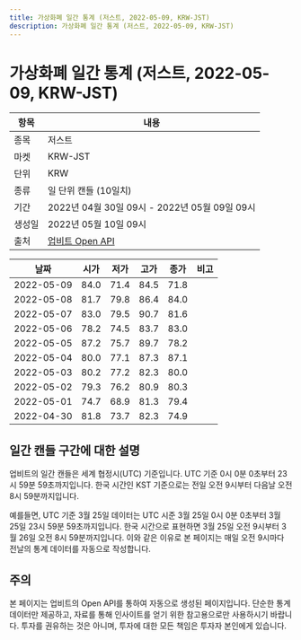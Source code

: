 ```yaml
---
title: 가상화폐 일간 통계 (저스트, 2022-05-09, KRW-JST)
description: 가상화폐 일간 통계 (저스트, 2022-05-09, KRW-JST)
---
```



가상화폐 일간 통계 (저스트, 2022-05-09, KRW-JST)
===

|항목|내용|
|--|--|
|종목|저스트|
|마켓|KRW-JST|
|단위|KRW|
|종류|일 단위 캔들 (10일치)|
|기간|2022년 04월 30일 09시 - 2022년 05월 09일 09시|
|생성일|2022년 05월 10일 09시|
|출처|[업비트 Open API](https://docs.upbit.com)|


|날짜|시가|저가|고가|종가|비고|
|--|--|--|--|--|--|
|2022-05-09|84.0|71.4|84.5|71.8|    |
|2022-05-08|81.7|79.8|86.4|84.0|    |
|2022-05-07|83.0|79.5|90.7|81.6|    |
|2022-05-06|78.2|74.5|83.7|83.0|    |
|2022-05-05|87.2|75.7|89.7|78.2|    |
|2022-05-04|80.0|77.1|87.3|87.1|    |
|2022-05-03|80.2|77.2|82.3|80.0|    |
|2022-05-02|79.3|76.2|80.9|80.3|    |
|2022-05-01|74.7|68.9|81.3|79.4|    |
|2022-04-30|81.8|73.7|82.3|74.9|    |


일간 캔들 구간에 대한 설명
---


업비트의 일간 캔들은 세계 협정시(UTC) 기준입니다. 
UTC 기준 0시 0분 0초부터 23시 59분 59초까지입니다. 
한국 시간인 KST 기준으로는 전일 오전 9시부터 다음날 오전 8시 59분까지입니다. 


예를들면, UTC 기준 3월 25일 데이터는 UTC 시준 3월 25일 0시 0분 0초부터 3월 25일 23시 59분 59초까지입니다. 
한국 시간으로 표현하면 3월 25일 오전 9시부터 3월 26일 오전 8시 59분까지입니다. 
이와 같은 이유로 본 페이지는 매일 오전 9시마다 전날의 통계 데이터를 자동으로 작성합니다. 


주의
---


본 페이지는 업비트의 Open API를 통하여 자동으로 생성된 페이지입니다. 
단순한 통계 데이터만 제공하고, 자료를 통해 인사이트를 얻기 위한 참고용으로만 사용하시기 바랍니다. 
투자를 권유하는 것은 아니며, 투자에 대한 모든 책임은 투자자 본인에게 있습니다. 
